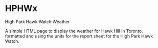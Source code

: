 # HPHWx
High Park Hawk Watch Weather

A simple HTML page to display the weather for Hawk Hill in Toronto, formatted and using the units for the report sheet for the High Park Hawk Watch.
